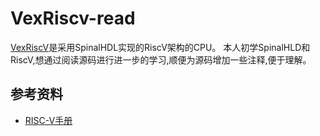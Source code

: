 # VexRiscv-read

[VexRiscV](https://github.com/SpinalHDL/VexRiscv)是采用SpinalHDL实现的RiscV架构的CPU。
本人初学SpinalHLD和RiscV,想通过阅读源码进行进一步的学习,顺便为源码增加一些注释,便于理解。

## 参考资料
* [RISC-V手册](crva.ict.ac.cn/documents/RISC-V-Reader-Chinese-v2p1.pdf)

<!--
## 注释说明
*   //cxzzzz  /*cxzzzz /**cxzzzz    个人添加的注释(与代码原有注释区分)
*   :-? 有疑问
*   TBC 尚未/准备阅读
-->